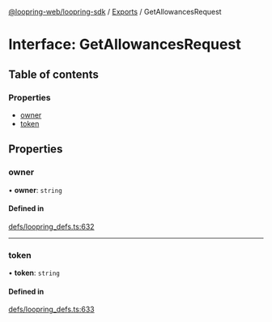 [@loopring-web/loopring-sdk](../README.md) / [Exports](../modules.md) / GetAllowancesRequest

# Interface: GetAllowancesRequest

## Table of contents

### Properties

- [owner](GetAllowancesRequest.md#owner)
- [token](GetAllowancesRequest.md#token)

## Properties

### owner

• **owner**: `string`

#### Defined in

[defs/loopring_defs.ts:632](https://github.com/Loopring/loopring_sdk/blob/ea87b1c/src/defs/loopring_defs.ts#L632)

___

### token

• **token**: `string`

#### Defined in

[defs/loopring_defs.ts:633](https://github.com/Loopring/loopring_sdk/blob/ea87b1c/src/defs/loopring_defs.ts#L633)
